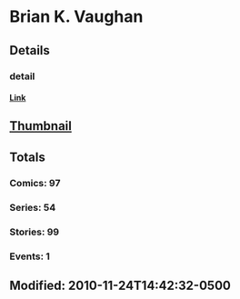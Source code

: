 # Brian K. Vaughan 
## Details
### detail
#### [Link](http://marvel.com/comics/creators/190/brian_k_vaughan?utm_campaign=apiRef&utm_source=225578a89fc76f3d20fbffda5d17a88d)
## [Thumbnail](http://i.annihil.us/u/prod/marvel/i/mg/b/40/image_not_available.jpg)
## Totals
### Comics: 97
### Series: 54
### Stories: 99
### Events: 1
## Modified: 2010-11-24T14:42:32-0500